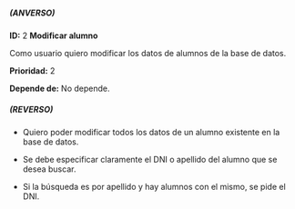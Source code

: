 ##### (ANVERSO)
**ID:** 2 **Modificar alumno**

Como usuario quiero modificar los datos de alumnos de la base de datos.

**Prioridad:** 2

**Depende de:** No depende.

##### (REVERSO)
* Quiero poder modificar todos los datos de un alumno existente en la base de datos.

* Se debe especificar claramente el DNI o apellido del alumno que se desea buscar.

* Si la búsqueda es por apellido y hay alumnos con el mismo, se pide el DNI.
